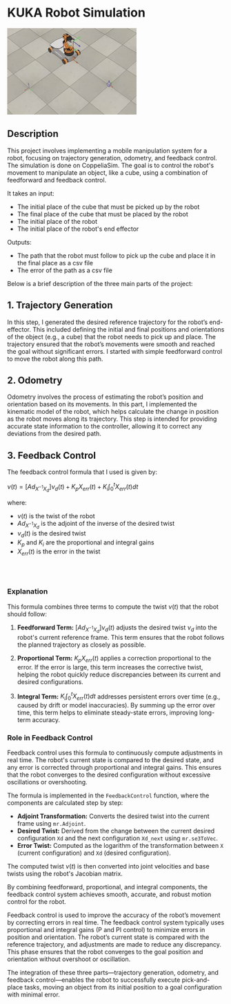 # KUKA Robot Simulation

<img src="https://raw.githubusercontent.com/KhachDavid/static/refs/heads/main/kuka.gif" height="200" width="300">
</img>

## Description

This project involves implementing a mobile manipulation system for a robot, focusing on trajectory generation, odometry, and feedback control. The simulation is done on CoppeliaSim. The goal is to control the robot's movement to manipulate an object, like a cube, using a combination of feedforward and feedback control. 

It takes an input:

- The initial place of the cube that must be picked up by the robot
- The final place of the cube that must be placed by the robot
- The initial place of the robot
- The initial place of the robot's end effector

Outputs:

- The path that the robot must follow to pick up the cube and place it in the final place as a csv file
- The error of the path as a csv file

Below is a brief description of the three main parts of the project:

## 1. Trajectory Generation

In this step, I generated the desired reference trajectory for the robot’s end-effector. This included defining the initial and final positions and orientations of the object (e.g., a cube) that the robot needs to pick up and place. The trajectory ensured that the robot’s movements were smooth and reached the goal without significant errors. I started with simple feedforward control to move the robot along this path.

## 2. Odometry

Odometry involves the process of estimating the robot’s position and orientation based on its movements. In this part, I implemented the kinematic model of the robot, which helps calculate the change in position as the robot moves along its trajectory. This step is intended for providing accurate state information to the controller, allowing it to correct any deviations from the desired path.

## 3. Feedback Control

The feedback control formula that I used is given by:

$\nu(t) = [Ad_{X^{-1}X_d}]\nu_{d}(t) + K_{p}X_{err}(t) + K_{i} \int_{0}^{t}X_{err}(t)dt$

where:
- $\nu(t)$ is the twist of the robot
- $Ad_{X^{-1}X_d}$ is the adjoint of the inverse of the desired twist
- $\nu_{d}(t)$ is the desired twist
- $K_{p}$ and $K_{i}$ are the proportional and integral gains
- $X_{err}(t)$ is the error in the twist
</br>
</br>

### Explanation

This formula combines three terms to compute the twist $\nu(t)$ that the robot should follow:

1. **Feedforward Term:**
   $[Ad_{X^{-1}X_d}]\nu_{d}(t)$ adjusts the desired twist $\nu_d$ into the robot's current reference frame. This term ensures that the robot follows the planned trajectory as closely as possible.

2. **Proportional Term:**
   $K_p X_{err}(t)$ applies a correction proportional to the error. If the error is large, this term increases the corrective twist, helping the robot quickly reduce discrepancies between its current and desired configurations.

3. **Integral Term:**
   $K_i \int_{0}^{t} X_{err}(t) dt$ addresses persistent errors over time (e.g., caused by drift or model inaccuracies). By summing up the error over time, this term helps to eliminate steady-state errors, improving long-term accuracy.

### Role in Feedback Control

Feedback control uses this formula to continuously compute adjustments in real time. The robot's current state is compared to the desired state, and any error is corrected through proportional and integral gains. This ensures that the robot converges to the desired configuration without excessive oscillations or overshooting.

The formula is implemented in the `FeedbackControl` function, where the components are calculated step by step:

- **Adjoint Transformation:** Converts the desired twist into the current frame using `mr.Adjoint`.
- **Desired Twist:** Derived from the change between the current desired configuration `Xd` and the next configuration `Xd_next` using `mr.se3ToVec`.
- **Error Twist:** Computed as the logarithm of the transformation between `X` (current configuration) and `Xd` (desired configuration).

The computed twist $\nu(t)$ is then converted into joint velocities and base twists using the robot's Jacobian matrix.

By combining feedforward, proportional, and integral components, the feedback control system achieves smooth, accurate, and robust motion control for the robot.

Feedback control is used to improve the accuracy of the robot’s movement by correcting errors in real time. The feedback control system typically uses proportional and integral gains (P and PI control) to minimize errors in position and orientation. The robot’s current state is compared with the reference trajectory, and adjustments are made to reduce any discrepancy. This phase ensures that the robot converges to the goal position and orientation without overshoot or oscillation.

The integration of these three parts—trajectory generation, odometry, and feedback control—enables the robot to successfully execute pick-and-place tasks, moving an object from its initial position to a goal configuration with minimal error.
